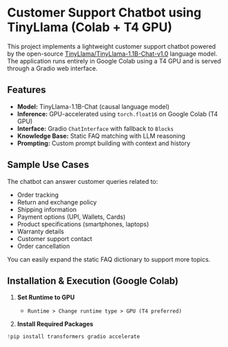 # Customer Support Chatbot using TinyLlama (Colab + T4 GPU)

This project implements a lightweight customer support chatbot powered by the open-source [TinyLlama/TinyLlama-1.1B-Chat-v1.0](https://huggingface.co/TinyLlama/TinyLlama-1.1B-Chat-v1.0) language model. The application runs entirely in Google Colab using a T4 GPU and is served through a Gradio web interface.

## Features

- **Model:** TinyLlama-1.1B-Chat (causal language model)
- **Inference:** GPU-accelerated using `torch.float16` on Google Colab (T4 GPU)
- **Interface:** Gradio `ChatInterface` with fallback to `Blocks`
- **Knowledge Base:** Static FAQ matching with LLM reasoning
- **Prompting:** Custom prompt building with context and history

## Sample Use Cases

The chatbot can answer customer queries related to:

- Order tracking  
- Return and exchange policy  
- Shipping information  
- Payment options (UPI, Wallets, Cards)  
- Product specifications (smartphones, laptops)  
- Warranty details  
- Customer support contact  
- Order cancellation  

You can easily expand the static FAQ dictionary to support more topics.

## Installation & Execution (Google Colab)

1. **Set Runtime to GPU**

   - `Runtime > Change runtime type > GPU (T4 preferred)`

2. **Install Required Packages**

```python
!pip install transformers gradio accelerate
